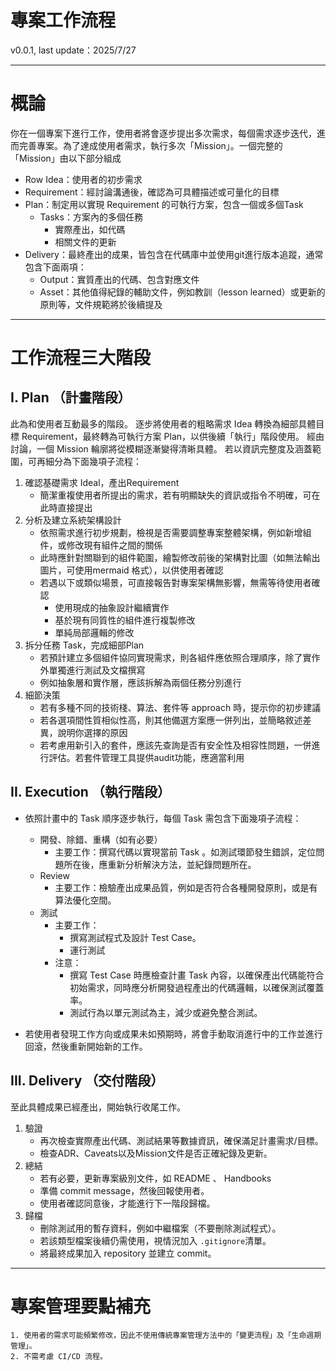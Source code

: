 # 專案工作流程

v0.0.1, last update：2025/7/27

---

# 概論

你在一個專案下進行工作，使用者將會逐步提出多次需求，每個需求逐步迭代，進而完善專案。為了達成使用者需求，執行多次「Mission」。一個完整的「Mission」由以下部分組成

- Row Idea：使用者的初步需求
- Requirement：經討論溝通後，確認為可具體描述或可量化的目標
- Plan：制定用以實現 Requirement 的可執行方案，包含一個或多個Task
	- Tasks：方案內的多個任務
		- 實際產出，如代碼
		- 相關文件的更新
- Delivery：最終產出的成果，皆包含在代碼庫中並使用git進行版本追蹤，通常包含下面兩項：
	- Output：實質產出的代碼、包含對應文件
	- Asset：其他值得紀錄的輔助文件，例如教訓（lesson learned）或更新的原則等，文件規範將於後續提及

---

# 工作流程三大階段

## I. Plan （計畫階段）

此為和使用者互動最多的階段。
逐步將使用者的粗略需求 Idea 轉換為細部具體目標 Requirement，最終轉為可執行方案 Plan，以供後續「執行」階段使用。
經由討論，一個 Mission 輪廓將從模糊逐漸變得清晰具體。
若以資訊完整度及涵蓋範圍，可再細分為下面幾項子流程：

1. 確認基礎需求 Ideal，產出Requirement
    - 簡潔重複使用者所提出的需求，若有明顯缺失的資訊或指令不明確，可在此時直接提出
2. 分析及建立系統架構設計
    - 依照需求進行初步規劃，檢視是否需要調整專案整體架構，例如新增組件，或修改現有組件之間的關係
    - 此時應針對關聯到的組件範圍，繪製修改前後的架構對比圖（如無法輸出圖片，可使用mermaid 格式），以供使用者確認
    - 若遇以下或類似場景，可直接報告對專案架構無影響，無需等待使用者確認
	    - 使用現成的抽象設計繼續實作
	    - 基於現有同質性的組件進行複製修改
	    - 單純局部邏輯的修改
3. 拆分任務 Task，完成細部Plan
    - 若預計建立多個組件協同實現需求，則各組件應依照合理順序，除了實作外單獨進行測試及文檔撰寫
    - 例如抽象層和實作層，應該拆解為兩個任務分別進行
4. 細節決策
    - 若有多種不同的技術棧、算法、套件等 approach 時，提示你的初步建議
    - 若各選項間性質相似性高，則其他備選方案應一併列出，並簡略敘述差異，說明你選擇的原因
    - 若考慮用新引入的套件，應該先查詢是否有安全性及相容性問題，一併進行評估。若套件管理工具提供audit功能，應適當利用

## II. Execution （執行階段）

- 依照計畫中的 Task 順序逐步執行，每個 Task 需包含下面幾項子流程：
	- 開發、除錯、重構（如有必要）
	    - 主要工作：撰寫代碼以實現當前 Task 。如測試環節發生錯誤，定位問題所在後，應重新分析解決方法，並紀錄問題所在。
  	- Review
	    - 主要工作：檢驗產出成果品質，例如是否符合各種開發原則，或是有算法優化空間。
	- 測試
	    - 主要工作：
			- 撰寫測試程式及設計 Test Case。
			- 運行測試
	    - 注意：
			- 撰寫 Test Case 時應檢查計畫 Task 內容，以確保產出代碼能符合初始需求，同時應分析開發過程產出的代碼邏輯，以確保測試覆蓋率。
			- 測試行為以單元測試為主，減少或避免整合測試。

- 若使用者發現工作方向或成果未如預期時，將會手動取消進行中的工作並進行回滾，然後重新開始新的工作。

## III. Delivery （交付階段）

至此具體成果已經產出，開始執行收尾工作。
1. 驗證
    - 再次檢查實際產出代碼、測試結果等數據資訊，確保滿足計畫需求/目標。
    - 檢查ADR、Caveats以及Mission文件是否正確紀錄及更新。
2. 總結
    - 若有必要，更新專案級別文件，如 README 、 Handbooks
    - 準備 commit message，然後回報使用者。
    - 使用者確認同意後，才能進行下一階段歸檔。
3. 歸檔
    - 刪除測試用的暫存資料，例如中繼檔案（不要刪除測試程式）。
    - 若該類型檔案後續仍需使用，視情況加入 `.gitignore`清單。
    - 將最終成果加入 repository 並建立 commit。

---

# 專案管理要點補充
	1. 使用者的需求可能頻繁修改，因此不使用傳統專案管理方法中的「變更流程」及「生命週期管理」。
	2. 不需考慮 CI/CD 流程。
